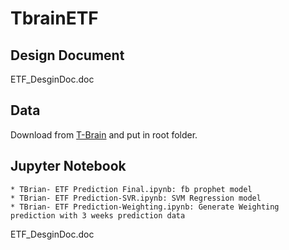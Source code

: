 # TbrainETF

## Design Document

ETF_DesginDoc.doc

## Data

Download from [T-Brain](https://tbrain.trendmicro.com.tw/Competitions/Details/2) and put in root folder. 

## Jupyter Notebook
```
* TBrian- ETF Prediction Final.ipynb: fb prophet model
* TBrian- ETF Prediction-SVR.ipynb: SVM Regression model
* TBrian- ETF Prediction-Weighting.ipynb: Generate Weighting prediction with 3 weeks prediction data
```

ETF_DesginDoc.doc
